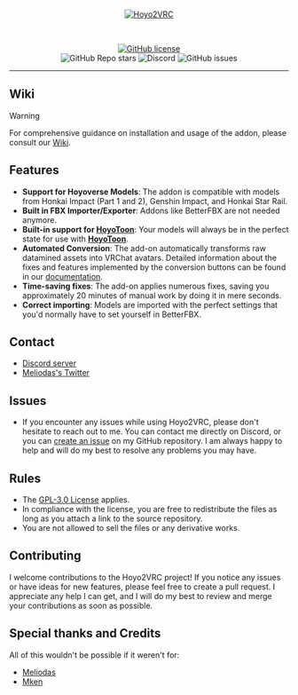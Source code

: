 <br>
<p align="center">
    <a href="https://github.com/Melioli/Hoyo2VRC"><img src="https://github.com/user-attachments/assets/372da619-e9eb-4199-986c-63b9094d686c" alt="Hoyo2VRC"/></a>


    
</p><br>

<p align="center">
    <a href="https://github.com/Melioli/Hoyo2VRC/blob/main/LICENSE"><img alt="GitHub license" src="https://img.shields.io/badge/License-GPL--3.0-702963?style=for-the-badge"></a><br>
    <img alt="GitHub Repo stars" src="https://img.shields.io/github/stars/Melioli/Hoyo2VRC?style=for-the-badge"
"></a>
    <img alt="Discord" src="https://img.shields.io/discord/1129811149416824934?style=for-the-badge"
"></a>
    <img alt="GitHub issues" src="https://img.shields.io/github/issues/Melioli/Hoyo2VRC?style=for-the-badge"
"></a>
</p>

---

## Wiki

> [!WARNING]
> For comprehensive guidance on installation and usage of the addon, please consult our [Wiki](https://docs.hoyotoon.com/category/hoyo2vrc).

## Features

- **Support for Hoyoverse Models**: The addon is compatible with models from Honkai Impact (Part 1 and 2), Genshin Impact, and Honkai Star Rail.
- **Built in FBX Importer/Exporter**: Addons like BetterFBX are not needed anymore.
- **Built-in support for [HoyoToon](https://github.com/Melioli/HoyoToon)**: Your models will always be in the perfect state for use with **[HoyoToon](https://github.com/Melioli/HoyoToon)**.
- **Automated Conversion**: The add-on automatically transforms raw datamined assets into VRChat avatars. Detailed information about the fixes and features implemented by the conversion buttons can be found in our [documentation](https://docs.hoyotoon.com/Hoyo2VRC/Features).
- **Time-saving fixes**: The add-on applies numerous fixes, saving you approximately 20 minutes of manual work by doing it in mere seconds.
- **Correct importing**: Models are imported with the perfect settings that you'd normally have to set yourself in BetterFBX.

## Contact

- [Discord server](https://discord.gg/meliverse)
- [Meliodas's Twitter](https://twitter.com/Meliodas7DL)

## Issues

- If you encounter any issues while using Hoyo2VRC, please don't hesitate to reach out to me. You can contact me directly on Discord, or you can [create an issue](https://github.com/Melioli/Hoyo2VRC/issues/new/choose) on my GitHub repository. I am always happy to help and will do my best to resolve any problems you may have.

## Rules

- The [GPL-3.0 License](https://github.com/Melioli/Hoyo2VRC/blob/main/LICENSE) applies.
- In compliance with the license, you are free to redistribute the files as long as you attach a link to the source repository.
- You are not allowed to sell the files or any derivative works.

## Contributing

I welcome contributions to the Hoyo2VRC project! If you notice any issues or have ideas for new features, please feel free to create a pull request. I appreciate any help I can get, and I will do my best to review and merge your contributions as soon as possible.

## Special thanks and Credits

All of this wouldn't be possible if it weren't for:

- [Meliodas](https://github.com/Melioli)
- [Mken](https://github.com/michael-gh1)
